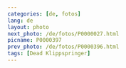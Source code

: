 ```yaml
---
categories: [de, fotos]
lang: de
layout: photo
next_photo: /de/fotos/P0000027.html
picname: P0000397
prev_photo: /de/fotos/P0000396.html
tags: [Dead Klippspringer]
---
```

